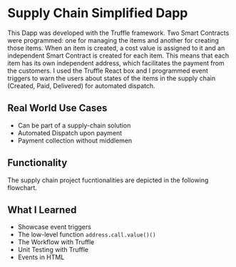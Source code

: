 # Supply Chain Simplified Dapp
This Dapp was developed with the Truffle framework. Two Smart Contracts were programmed: one for managing the items and another for creating those items. When an item is created, a cost value is assigned to it and an independent Smart Contract is created for each item. This means that each item has its own independent address, which facilitates the payment from the customers. I used the Truffle React box and I programmed event triggers to warn the users about states of the items in the supply chain (Created, Paid, Delivered) for automated dispatch.

## Real World Use Cases
- Can be part of a supply-chain solution
- Automated Dispatch upon payment
- Payment collection without middlemen

## Functionality
The supply chain project fucntionalities are depicted in the following flowchart.


## What I Learned
- Showcase event triggers
- The low-level function `address.call.value()()`
- The Workflow with Truffle
- Unit Testing with Truffle
- Events in HTML
